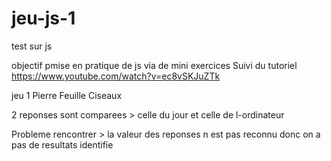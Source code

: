 # jeu-js-1
test sur js 
 
 objectif pmise en pratique de js via de mini exercices
Suivi du tutoriel  https://www.youtube.com/watch?v=ec8vSKJuZTk 

jeu 1 Pierre Feuille Ciseaux

2 reponses sont comparees > celle du jour et celle de l-ordinateur

Probleme rencontrer > la valeur des reponses n est pas reconnu donc on a pas de resultats identifie
